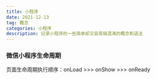 ```yaml
---
title: 小程序
date: 2021-12-13
tag: 概念
categories: 小程序
description: 记录小程序的一些简单却又容易搞混淆的概念和语法
---
```

### 微信小程序生命周期
页面生命周期执行顺序：onLoad >>> onShow >>> onReady